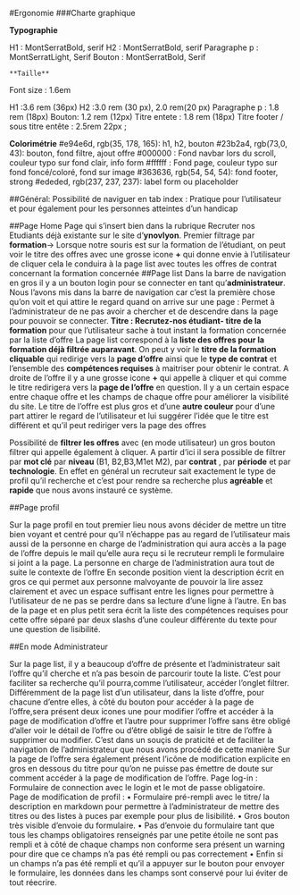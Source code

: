 
#Ergonomie
###Charte graphique

**Typographie**

H1 : MontSerratBold, serif
H2 : MontSerratBold, serif
Paragraphe p : MontSerratLight, Serif
Bouton : MontSerratBold, Serif


    **Taille**
Font size : 1.6em

H1 :3.6 rem (36px)
H2 :3.0 rem (30 px), 2.0 rem(20 px)
Paragraphe p : 1.8 rem (18px)
Bouton: 1.2 rem (12px)
Titre entete : 1.8 rem (18px)
Titre footer / sous titre entête : 2.5rem 22px ;

**Colorimétrie**
  #e94e6d, rgb(35, 178, 165): h1, h2, bouton
  #23b2a4, rgb(73,0, 43): bouton, fond filtre, ajout offre
  #000000 : Fond navbar lors du scroll, couleur typo sur fond clair, info form
  #ffffff : Fond page, couleur typo sur fond foncé/coloré, fond sur image
  #363636, rgb(54, 54, 54): fond footer, strong
  #ededed, rgb(237, 237, 237): label form ou placeholder

##Général:
 Possibilité de naviguer en tab index : Pratique pour l’utilisateur et pour également pour les personnes atteintes d’un handicap

##Page Home
Page qui s’insert bien dans la rubrique Recruter nos Etudiants déjà existante sur le site d’**ynovlyon**.
Premier filtrage par **formation**-> Lorsque notre souris est sur la formation de l’étudiant, on peut voir le titre des offres avec une grosse icone **+** qui donne envie à l’utilisateur de cliquer cela le conduira à la page list avec toutes les offres de contrat concernant la formation concernée
##Page list
Dans la barre de navigation en gros il y a un bouton login pour se connecter en tant qu’**administrateur**. Nous l’avons mis dans la barre de navigation car c’est la première chose qu’on voit et qui attire le regard quand on arrive sur une page : Permet à l’administrateur de ne pas avoir a chercher et de descendre dans la page pour pouvoir se connecter.
**Titre : Recrutez-nos étudiant- titre de la formation** pour que l’utilisateur sache à tout instant la formation concernée par la liste d’offre
La page list correspond à la **liste des offres pour la formation déjà filtrée auparavant**. On peut y voir le **titre de la formation cliquable** qui redirige vers la **page d’offre** ainsi que le **type de contrat** et l’ensemble des **compétences requises** à maitriser pour obtenir le contrat. A droite de l’offre il y a une grosse icone **+** qui appelle à cliquer et qui comme le titre redirigera vers la **page de l’offre** en question.
Il y a un certain espace entre chaque offre et les champs de chaque offre pour améliorer la visibilité du site.
Le titre de l’offre est plus gros et d’une **autre couleur** pour d’une part attirer le regard de l’utilisateur et lui suggérer l’idée que le titre est différent et qu’il peut rediriger vers la page des offres

Possibilité de **filtrer les offres** avec (en mode utilisateur) un gros bouton filtrer qui appelle également à cliquer. A partir d’ici il sera possible de filtrer par **mot clé** par **niveau** (B1, B2,B3,M1et M2), par **contrat** , par **période** et par **technologie**.
En effet en général un recruteur sait exactement le type de profil qu’il recherche et c’est pour rendre sa recherche plus **agréable** et **rapide** que nous avons instauré ce système.

##Page profil

Sur la page profil en tout premier lieu nous avons décider de mettre un titre bien voyant et centré pour qu’il n’échappe pas au regard de l’utilisateur mais aussi de la personne en charge de l’administration qui aura accès a la page de l’offre depuis le mail qu’elle aura reçu si le recruteur rempli le formulaire si joint a la page. La personne en charge de l’administration aura tout de suite le contexte de l’offre
En seconde position vient la description écrit en gros ce qui permet aux personne malvoyante de pouvoir la lire assez clairement et avec un espace suffisant entre les lignes pour permettre à l’utilisateur de ne pas se perdre dans sa lecture d’une ligne à l’autre.
En bas de la page et en plus petit sera écrit la liste des compétences requises pour cette offre séparé par deux slashs d’une couleur différente du texte pour une question de lisibilité.

##En mode Administrateur    

Sur la page list, il y a beaucoup d’offre de présente et l’administrateur sait l’offre qu’il cherche et n’a pas besoin de parcourir toute la liste. C’est pour faciliter sa recherche qu’il pourra,comme l’utilisateur, accéder l’onglet filtrer.
Différemment de la page list d’un utilisateur, dans la liste d’offre, pour chacune d’entre elles, à côté du bouton pour accéder à la page de l’offre,sera présent deux icones une pour modifier l’offre et accéder à la page de modification d’offre et l’autre pour supprimer l’offre sans être obligé d’aller voir le détail de l’offre ou d’être obligé de saisir le titre de l’offre à supprimer ou modifier. C’est dans un souçis de praticité et de faciliter la navigation de l’administrateur que nous avons procédé de cette manière
Sur la page de l’offre sera également présent l’icône de modification explicite en gros en dessous du titre pour qu’on ne puisse pas émettre de doute sur comment accéder à la page de modification de l’offre.
Page log-in :
Formulaire de connection avec le login et le mot de passe obligatoire.  
Page de modification de profil :
•	Formulaire pré-rempli avec le titre/ la description en markdown pour permettre à l’administrateur de mettre des titres ou des listes à puces par exemple pour plus de lisibilité.
•	Gros bouton très visible d’envoie du formulaire.
•	Pas d’envoie du formulaire tant que tous les champs obligatoires renseignés par une petite étoile ne sont pas rempli et à côté de chaque champs non conforme sera présent un warning pour dire que ce champs n’a pas été rempli ou pas correctement
•	Enfin si un champs n’a pas été rempli et qu’il a appuyer sur le bouton pour envoyer le formulaire, les données dans les champs sont conservé pour lui éviter de tout réecrire.
